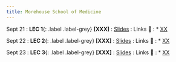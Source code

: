 ```yaml
---
title: Morehouse School of Medicine
---
```


Sept 21
: **LEC 1**{: .label .label-grey} **[XXX]** 
    : [Slides](https://canvas.harvard.edu/files/14215632/download?download_frd=1) 
: Links 🔗
: * [XX](https://google.com)

Sept 22
: **LEC 2**{: .label .label-grey} **[XXX]** 
    : [Slides](https://canvas.harvard.edu/files/14215632/download?download_frd=1) 
: Links 🔗
: * [XX](https://google.com)

Sept 23
: **LEC 3**{: .label .label-grey} **[XXX]** 
    : [Slides](https://canvas.harvard.edu/files/14215632/download?download_frd=1) 
: Links 🔗
: * [XX](https://google.com)
